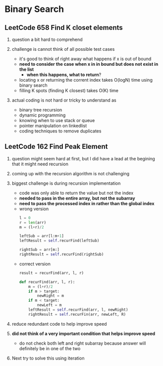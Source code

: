 # Binary Search 

## LeetCode 658 Find K closet elements 

1. question a bit hard to comprehend 

2. challenge is cannot think of all possible test cases 
    * it's good to think of right away what happens if x is out of bound 
    * __need to consider the case when x in in bound but does not exist in the list__
        * __when this happens, what to return__? 
    * locating x or returning the corrent index takes O(logN) time using binary search
    * filling K spots (finding K closest) takes O(K) time 

3. actual coding is not hard or tricky to understand as 
    * binary tree recursion
    * dynamic programming 
    * knowing when to use stack or queue
    * pointer manipulation on linkedlist 
    * coding techniques to remove duplicates


## LeetCode 162 Find Peak Element 

1. question might seem hard at first, but I did have a lead at the begining that it might need recursion 

2. coming up with the recursion algorithm is not challenging

3. biggest challenge is during recursion implementation
    * code was only able to return the value but not the index
    * __needed to pass in the entire array, but not the subarray__
    * __need to pass the processed index in rather than the global index__
    * wrong version
       ```python
       l = 0 
       r = len(arr)
       m = (l+r)/2

       leftSub = arr[l:m+1]
       leftResult = self.recurFind(leftSub)

       rightSub = arr[m:]
       rightResult = self.recurFind(rightSub)
       ```
    * correct version 
        ```python
        result = recurFind(arr, l, r)

        def recurFind(arr, l, r):
            m = (l+r)/2
            if m > target:
                newRight = m 
            if m < target:
                newLeft = m 
            leftResult = self.recurFind(arr, l, newRight)
            rightResult = self.recurFin(arr, newLeft, R)
        ```

4. reduce redundant code to help improve speed 

5. __did not think of a very important condition that helps improve speed__
    * do not check both left and right subarray because answer will definitely be in one of the two 

5. Next try to solve this using iteration